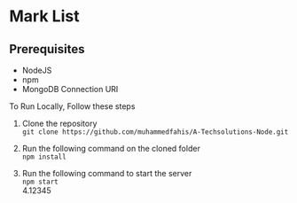 # Mark List
## Prerequisites <br />
* NodeJS
* npm
* MongoDB Connection URI

To Run Locally, Follow these steps
1. Clone the repository \
```git clone https://github.com/muhammedfahis/A-Techsolutions-Node.git```
2.  Run the following command on the cloned folder \
```npm install```

3. Run the following command to start the server \
```npm start``` \
4.12345




